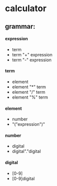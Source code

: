 # calculator

## grammar:

#### expression
-    term
-    term "+" expression 
-    term "-" expression 
#### term
-    element
-    element "*" term 
-    element "/" term 
-    element "%" term 
#### element
-    number
-    "("expression")"
#### number
-    digital 
-    digital"."digital
#### digital
-    [0-9]
-    [0-9]digital   
